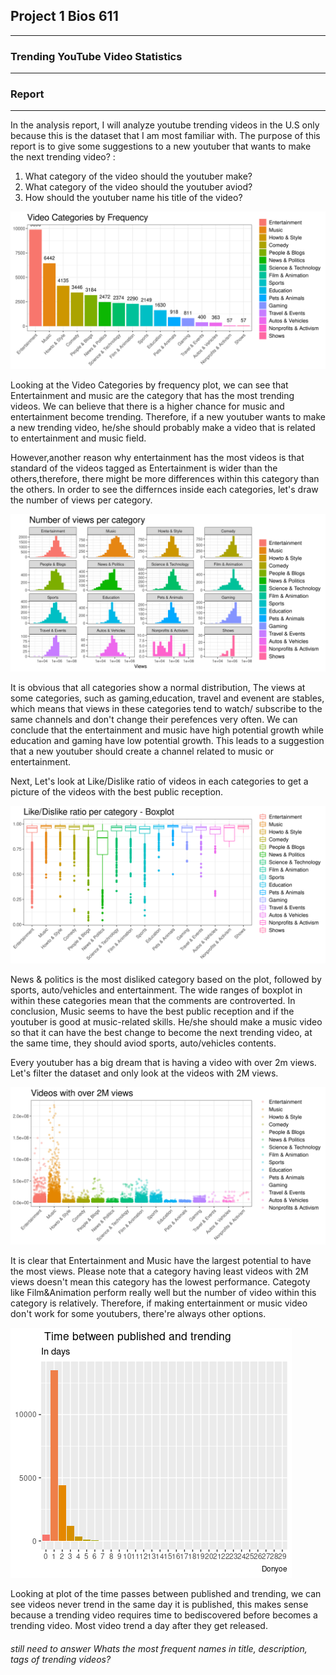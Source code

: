 ## Project 1 Bios 611
***
### Trending YouTube Video Statistics
***
### Report 
***

In the analysis report, I will analyze youtube trending videos in the U.S only because this is the dataset that I am most familiar with. The purpose of this report is to give some suggestions to a new youtuber that wants to make the next trending video? : 
1) What category of the video should the youtuber make? 
2) What category of the video should the youtuber aviod? 
3) How should the youtuber name his title of the video? 
<img src="images/VideoCategories_fre.png">

Looking at the Video Categories by frequency plot, we can see that Entertainment and music are the category that has the most trending videos. We can believe that there is a higher chance for music and entertainment become trending. Therefore, if a new youtuber wants to make a new trending video, he/she should probably make a video that is related to entertainment and music field.


However,another reason why entertainment has the most videos is that standard of the videos tagged as Entertainment is wider than the others,therefore, there might be more differences within this category than the others. In order to see the differnces inside each categories, let's draw the number of views per category. 

<img src="images/Num_views.png">

It is obvious that all categories show a normal distribution, The views at some categories, such as gaming,education, travel and evenent are stables, which means that views in these categories tend to watch/ subscribe to the same channels and don't change their perefences very often. We can conclude that the entertainment and music have high potential growth while education and gaming have low potential growth. This leads to a suggestion that a new youtuber should create a channel related to music or entertainment.   


Next, Let's look at Like/Dislike ratio of videos in each categories to get a picture of the videos with the best public reception. 

<img src="images/like_dislike.png">

News & politics is the most disliked category based on the plot, followed by sports, auto/vehicles and entertainment. The wide ranges of boxplot in within these categories mean that the comments are controverted. In conclusion, Music seems to have the best public reception and if the youtuber is good at music-related skills. He/she should make a music video so that it can have the best change to become the next trending video, at the same time, they should aviod sports, auto/vehicles contents.


Every youtuber has a big dream that is having a video with over 2m views. Let's filter the dataset and only look at the videos with 2M views.

<img src="images/views2m.png">

It is clear that Entertainment and Music have the largest potential to have the most views. Please note that a category having least videos with 2M views doesn't mean this category has the lowest performance. Categoty like Film&Animation perform really well but the number of video within this category is relatively. Therefore, if making entertainment or music video don't work for some youtubers, there're always other options. 

<img src="images/timepasses.png">

Looking at plot of the time passes between published and trending, we can see videos never trend in the same day it is published, this makes sense because a trending video requires time to bediscovered before becomes a trending video. Most video trend a day after they get released. 

###### still need to answer Whats the most frequent names in title, description, tags of trending videos? 
